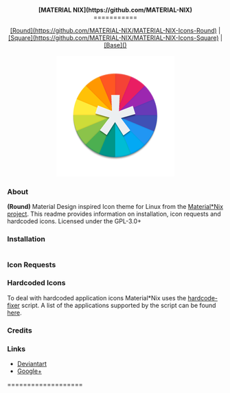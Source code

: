 <p align="center">
  <b> [MATERIAL NIX](https://github.com/MATERIAL-NIX) </b><br>
 ===========
<p align="center">
  <a href="#">[Round](https://github.com/MATERIAL-NIX/MATERIAL-NIX-Icons-Round)</a> |
  <a href="#">[Square](https://github.com/MATERIAL-NIX/MATERIAL-NIX-Icons-Square)</a> |
  <a href="#">[Base]()</a>
  <br><br>
  <img src="https://github.com/MATERIAL-NIX/Resources/blob/master/Images/Material-Nix-Logo.png">

### About
<b>(Round)</b> Material Design inspired Icon theme for Linux from the [Material*Nix project](https://github.com/MATERIAL-NIX). This readme provides information on installation, icon requests and hardcoded icons. Licensed under the GPL-3.0+

### Installation

```bash
```

### Icon Requests

### Hardcoded Icons
To deal with hardcoded application icons Material*Nix uses the [hardcode-fixer](https://github.com/Foggalong/hardcode-fixer) script. A list of the applications supported by the script can be found [here](https://github.com/Foggalong/hardcode-fixer/wiki/App-Support).

### Credits

### Links
  * [Deviantart](http://le-3.deviantart.com/)
  * [Google+](https://plus.google.com/u/0/communities/103720848213793037553)

===================
